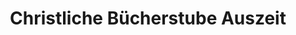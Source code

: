 ---
title: "Christliche Bücherstube Auszeit"
url: /neubulach/christliche-buecherstube-auszeit/
shop: Bücher
---